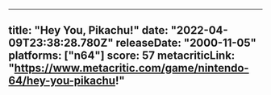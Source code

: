 
---
title: "Hey You, Pikachu!"
date: "2022-04-09T23:38:28.780Z"
releaseDate: "2000-11-05"
platforms: ["n64"]
score: 57
metacriticLink: "https://www.metacritic.com/game/nintendo-64/hey-you-pikachu!"
---
